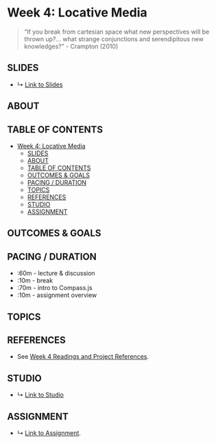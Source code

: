 # Week 4: Locative Media

> “If you break from cartesian space what new perspectives will be thrown up?... what strange conjunctions and serendipitous new knowledges?” - Crampton (2010)

## SLIDES
* ↳ [Link to Slides]()

## ABOUT

<!-- 

https://rhizome.org/editorial/2014/mar/26/locative-media-revisited/

* Julian oliver - border bumping
* quotidian record - Brian House
* 

* Locative Media
  * Examples
    * https://www.metmuseum.org/art/collection/search/284464 - On Kawara, I got Up
    * location based light painting: https://vimeo.com/103748794
    * 360 degree weather: https://vimeo.com/93982348
    * better weather compass: http://stephanbogner.de/projects/besserwetterkompass
    * FataLATour: http://stephanbogner.de/projects/the-fatalatour-app
    * Camera Restricta: https://philippschmitt.com/work/camera-restricta
    * field guide to getting lost
    * https://rhizome.org/editorial/2014/mar/26/locative-media-revisited/
    * On Kawara: https://www.metmuseum.org/art/collection/search/284464
  * A3: 
    * Abstraction: ways of exploring geospatial data
      * Make a locative experience that prompts people to explore your data.
 -->


## TABLE OF CONTENTS

- [Week 4: Locative Media](#week-4-locative-media)
  - [SLIDES](#slides)
  - [ABOUT](#about)
  - [TABLE OF CONTENTS](#table-of-contents)
  - [OUTCOMES & GOALS](#outcomes--goals)
  - [PACING / DURATION](#pacing--duration)
  - [TOPICS](#topics)
  - [REFERENCES](#references)
  - [STUDIO](#studio)
  - [ASSIGNMENT](#assignment)


## OUTCOMES & GOALS


## PACING / DURATION

* :60m - lecture & discussion
* :10m - break
* :70m - intro to Compass.js
* :10m - assignment overview


## TOPICS

## REFERENCES

* See [Week 4 Readings and Project References](../BIBLIOGRAPHY.md#week-04-locative-media).

## STUDIO

* ↳ [Link to Studio](#)

## ASSIGNMENT

* ↳ [Link to Assignment](../assignments/assignment_04.md).